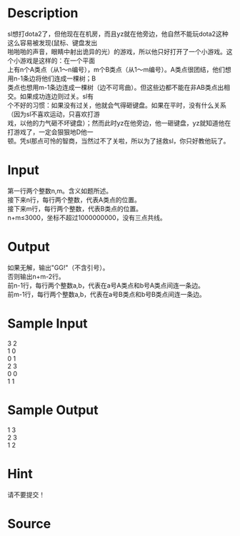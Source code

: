 
# Description

<div class="content"><div>sl想打dota2了，但他现在在机房，而且yz就在他旁边，他自然不能玩dota2这种这么容易被发现(鼠标、键盘发出</div>
<div>啪啪啪的声音，眼睛中射出诡异的光）的游戏，所以他只好打开了一个小游戏。这个小游戏是这样的：在一个平面</div>
<div>上有n个A类点（从1～n编号），m个B类点（从1～m编号）。A类点很团结，他们想用n-1条边将他们连成一棵树；B</div>
<div>类点也想用m-1条边连成一棵树（边不可弯曲）。但这些边都不能在非AB类点出相交。如果成功连边则过关。sl有</div>
<div>个不好的习惯：如果没有过关，他就会气得砸键盘。如果在平时，没有什么关系（因为sl不喜欢运动，只喜欢打游</div>
<div>戏，以他的力气砸不坏键盘）；然而此时yz在他旁边，他一砸键盘，yz就知道他在打游戏了，一定会狠狠地D他一</div>
<div>顿。凭sl那点可怜的智商，当然过不了关啦，所以为了拯救sl，你只好教他玩了。</div>
<div></div>
<p></p></div>

# Input

<div class="content"><div>第一行两个整数n,m。含义如题所述。</div>
<div>接下来n行，每行两个整数，代表A类点的位置。</div>
<div>接下来m行，每行两个整数，代表B类点的位置。</div>
<div>n+m≤3000，坐标不超过1000000000，没有三点共线。</div>
<div></div>
<p></p></div>

# Output

<div class="content"><div>如果无解，输出&#34;GG!&#34;（不含引号）。</div>
<div>否则输出n+m-2行。</div>
<div>前n-1行，每行两个整数a,b，代表在a号A类点和b号A类点间连一条边。</div>
<div>前m-1行，每行两个整数a,b，代表在a号B类点和b号B类点间连一条边。</div>
<div></div>
<p></p></div>

# Sample Input

<div class="content"><span class="sampledata">3 2<br/>
1 0<br/>
0 1<br/>
2 3<br/>
0 0<br/>
1 1</span></div>

# Sample Output

<div class="content"><span class="sampledata">1 3<br/>
2 3<br/>
1 2</span></div>

# Hint

<div class="content"><p></p><p>请不要提交！</p><p></p></div>

# Source

<div class="content"><p><a href="problemset.php?search="></a></p></div>


